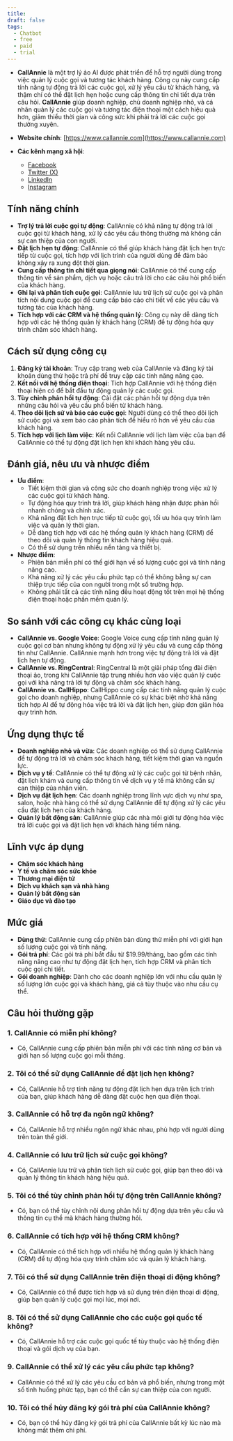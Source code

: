 ```yaml
---
title: 
draft: false
tags:
  - Chatbot
  - free
  - paid
  - trial
---
```

- **CallAnnie** là một trợ lý ảo AI được phát triển để hỗ trợ người dùng trong việc quản lý cuộc gọi và tương tác khách hàng. Công cụ này cung cấp tính năng tự động trả lời các cuộc gọi, xử lý yêu cầu từ khách hàng, và thậm chí có thể đặt lịch hẹn hoặc cung cấp thông tin chi tiết dựa trên câu hỏi. **CallAnnie** giúp doanh nghiệp, chủ doanh nghiệp nhỏ, và cá nhân quản lý các cuộc gọi và tương tác điện thoại một cách hiệu quả hơn, giảm thiểu thời gian và công sức khi phải trả lời các cuộc gọi thường xuyên.

- **Website chính**: [https://www.callannie.com](https://www.callannie.com)
- **Các kênh mạng xã hội**:
    - [Facebook](https://www.facebook.com/callannie)
    - [Twitter (X)](https://www.twitter.com/callannie)
    - [LinkedIn](https://www.linkedin.com/company/callannie)
    - [Instagram](https://www.instagram.com/callannie.ai)

## Tính năng chính

- **Trợ lý trả lời cuộc gọi tự động**: CallAnnie có khả năng tự động trả lời cuộc gọi từ khách hàng, xử lý các yêu cầu thông thường mà không cần sự can thiệp của con người.
- **Đặt lịch hẹn tự động**: CallAnnie có thể giúp khách hàng đặt lịch hẹn trực tiếp từ cuộc gọi, tích hợp với lịch trình của người dùng để đảm bảo không xảy ra xung đột thời gian.
- **Cung cấp thông tin chi tiết qua giọng nói**: CallAnnie có thể cung cấp thông tin về sản phẩm, dịch vụ hoặc câu trả lời cho các câu hỏi phổ biến của khách hàng.
- **Ghi lại và phân tích cuộc gọi**: CallAnnie lưu trữ lịch sử cuộc gọi và phân tích nội dung cuộc gọi để cung cấp báo cáo chi tiết về các yêu cầu và tương tác của khách hàng.
- **Tích hợp với các CRM và hệ thống quản lý**: Công cụ này dễ dàng tích hợp với các hệ thống quản lý khách hàng (CRM) để tự động hóa quy trình chăm sóc khách hàng.

## Cách sử dụng công cụ

1. **Đăng ký tài khoản**: Truy cập trang web của CallAnnie và đăng ký tài khoản dùng thử hoặc trả phí để truy cập các tính năng nâng cao.
2. **Kết nối với hệ thống điện thoại**: Tích hợp CallAnnie với hệ thống điện thoại hiện có để bắt đầu tự động quản lý các cuộc gọi.
3. **Tùy chỉnh phản hồi tự động**: Cài đặt các phản hồi tự động dựa trên những câu hỏi và yêu cầu phổ biến từ khách hàng.
4. **Theo dõi lịch sử và báo cáo cuộc gọi**: Người dùng có thể theo dõi lịch sử cuộc gọi và xem báo cáo phân tích để hiểu rõ hơn về yêu cầu của khách hàng.
5. **Tích hợp với lịch làm việc**: Kết nối CallAnnie với lịch làm việc của bạn để CallAnnie có thể tự động đặt lịch hẹn khi khách hàng yêu cầu.

## Đánh giá, nêu ưu và nhược điểm

- **Ưu điểm**:
    - Tiết kiệm thời gian và công sức cho doanh nghiệp trong việc xử lý các cuộc gọi từ khách hàng.
    - Tự động hóa quy trình trả lời, giúp khách hàng nhận được phản hồi nhanh chóng và chính xác.
    - Khả năng đặt lịch hẹn trực tiếp từ cuộc gọi, tối ưu hóa quy trình làm việc và quản lý thời gian.
    - Dễ dàng tích hợp với các hệ thống quản lý khách hàng (CRM) để theo dõi và quản lý thông tin khách hàng hiệu quả.
    - Có thể sử dụng trên nhiều nền tảng và thiết bị.
- **Nhược điểm**:
    - Phiên bản miễn phí có thể giới hạn về số lượng cuộc gọi và tính năng nâng cao.
    - Khả năng xử lý các yêu cầu phức tạp có thể không bằng sự can thiệp trực tiếp của con người trong một số trường hợp.
    - Không phải tất cả các tính năng đều hoạt động tốt trên mọi hệ thống điện thoại hoặc phần mềm quản lý.

## So sánh với các công cụ khác cùng loại

- **CallAnnie vs. Google Voice**: Google Voice cung cấp tính năng quản lý cuộc gọi cơ bản nhưng không tự động xử lý yêu cầu và cung cấp thông tin như CallAnnie. CallAnnie mạnh hơn trong việc tự động trả lời và đặt lịch hẹn tự động.
- **CallAnnie vs. RingCentral**: RingCentral là một giải pháp tổng đài điện thoại ảo, trong khi CallAnnie tập trung nhiều hơn vào việc quản lý cuộc gọi với khả năng trả lời tự động và chăm sóc khách hàng.
- **CallAnnie vs. CallHippo**: CallHippo cung cấp các tính năng quản lý cuộc gọi cho doanh nghiệp, nhưng CallAnnie có sự khác biệt nhờ khả năng tích hợp AI để tự động hóa việc trả lời và đặt lịch hẹn, giúp đơn giản hóa quy trình hơn.

## Ứng dụng thực tế

- **Doanh nghiệp nhỏ và vừa**: Các doanh nghiệp có thể sử dụng CallAnnie để tự động trả lời và chăm sóc khách hàng, tiết kiệm thời gian và nguồn lực.
- **Dịch vụ y tế**: CallAnnie có thể tự động xử lý các cuộc gọi từ bệnh nhân, đặt lịch khám và cung cấp thông tin về dịch vụ y tế mà không cần sự can thiệp của nhân viên.
- **Dịch vụ đặt lịch hẹn**: Các doanh nghiệp trong lĩnh vực dịch vụ như spa, salon, hoặc nhà hàng có thể sử dụng CallAnnie để tự động xử lý các yêu cầu đặt lịch hẹn của khách hàng.
- **Quản lý bất động sản**: CallAnnie giúp các nhà môi giới tự động hóa việc trả lời cuộc gọi và đặt lịch hẹn với khách hàng tiềm năng.

## Lĩnh vực áp dụng

- **Chăm sóc khách hàng**
- **Y tế và chăm sóc sức khỏe**
- **Thương mại điện tử**
- **Dịch vụ khách sạn và nhà hàng**
- **Quản lý bất động sản**
- **Giáo dục và đào tạo**

## Mức giá

- **Dùng thử**: CallAnnie cung cấp phiên bản dùng thử miễn phí với giới hạn số lượng cuộc gọi và tính năng.
- **Gói trả phí**: Các gói trả phí bắt đầu từ $19.99/tháng, bao gồm các tính năng nâng cao như tự động đặt lịch hẹn, tích hợp CRM và phân tích cuộc gọi chi tiết.
- **Gói doanh nghiệp**: Dành cho các doanh nghiệp lớn với nhu cầu quản lý số lượng lớn cuộc gọi và khách hàng, giá cả tùy thuộc vào nhu cầu cụ thể.

## Câu hỏi thường gặp

### 1. **CallAnnie có miễn phí không?**

- Có, CallAnnie cung cấp phiên bản miễn phí với các tính năng cơ bản và giới hạn số lượng cuộc gọi mỗi tháng.

### 2. **Tôi có thể sử dụng CallAnnie để đặt lịch hẹn không?**

- Có, CallAnnie hỗ trợ tính năng tự động đặt lịch hẹn dựa trên lịch trình của bạn, giúp khách hàng dễ dàng đặt cuộc hẹn qua điện thoại.

### 3. **CallAnnie có hỗ trợ đa ngôn ngữ không?**

- Có, CallAnnie hỗ trợ nhiều ngôn ngữ khác nhau, phù hợp với người dùng trên toàn thế giới.

### 4. **CallAnnie có lưu trữ lịch sử cuộc gọi không?**

- Có, CallAnnie lưu trữ và phân tích lịch sử cuộc gọi, giúp bạn theo dõi và quản lý thông tin khách hàng hiệu quả.

### 5. **Tôi có thể tùy chỉnh phản hồi tự động trên CallAnnie không?**

- Có, bạn có thể tùy chỉnh nội dung phản hồi tự động dựa trên yêu cầu và thông tin cụ thể mà khách hàng thường hỏi.

### 6. **CallAnnie có tích hợp với hệ thống CRM không?**

- Có, CallAnnie có thể tích hợp với nhiều hệ thống quản lý khách hàng (CRM) để tự động hóa quy trình chăm sóc và quản lý khách hàng.

### 7. **Tôi có thể sử dụng CallAnnie trên điện thoại di động không?**

- Có, CallAnnie có thể được tích hợp và sử dụng trên điện thoại di động, giúp bạn quản lý cuộc gọi mọi lúc, mọi nơi.

### 8. **Tôi có thể sử dụng CallAnnie cho các cuộc gọi quốc tế không?**

- Có, CallAnnie hỗ trợ các cuộc gọi quốc tế tùy thuộc vào hệ thống điện thoại và gói dịch vụ của bạn.

### 9. **CallAnnie có thể xử lý các yêu cầu phức tạp không?**

- CallAnnie có thể xử lý các yêu cầu cơ bản và phổ biến, nhưng trong một số tình huống phức tạp, bạn có thể cần sự can thiệp của con người.

### 10. **Tôi có thể hủy đăng ký gói trả phí của CallAnnie không?**

- Có, bạn có thể hủy đăng ký gói trả phí của CallAnnie bất kỳ lúc nào mà không mất thêm chi phí.